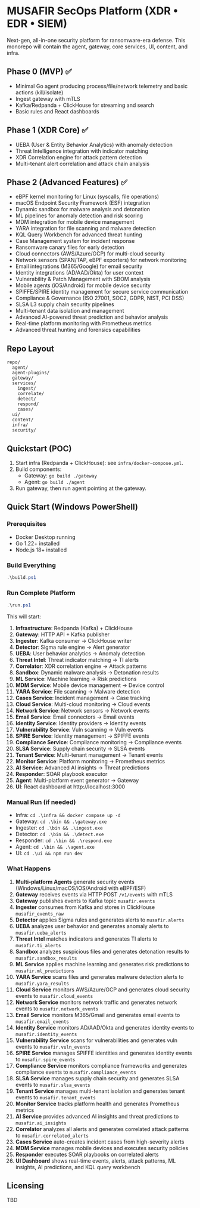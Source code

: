 # MUSAFIR SecOps Platform (XDR • EDR • SIEM)

Next-gen, all-in-one security platform for ransomware-era defense. This monorepo will contain the agent, gateway, core services, UI, content, and infra.

## Phase 0 (MVP) ✅
- Minimal Go agent producing process/file/network telemetry and basic actions (kill/isolate)
- Ingest gateway with mTLS
- Kafka/Redpanda + ClickHouse for streaming and search
- Basic rules and React dashboards

## Phase 1 (XDR Core) ✅
- UEBA (User & Entity Behavior Analytics) with anomaly detection
- Threat Intelligence integration with indicator matching
- XDR Correlation engine for attack pattern detection
- Multi-tenant alert correlation and attack chain analysis

## Phase 2 (Advanced Features) ✅
- eBPF kernel monitoring for Linux (syscalls, file operations)
- macOS Endpoint Security Framework (ESF) integration
- Dynamic sandbox for malware analysis and detonation
- ML pipelines for anomaly detection and risk scoring
- MDM integration for mobile device management
- YARA integration for file scanning and malware detection
- KQL Query Workbench for advanced threat hunting
- Case Management system for incident response
- Ransomware canary files for early detection
- Cloud connectors (AWS/Azure/GCP) for multi-cloud security
- Network sensors (SPAN/TAP, eBPF exporters) for network monitoring
- Email integrations (M365/Google) for email security
- Identity integrations (AD/AAD/Okta) for user context
- Vulnerability & Patch Management with SBOM analysis
- Mobile agents (iOS/Android) for mobile device security
- SPIFFE/SPIRE identity management for secure service communication
- Compliance & Governance (ISO 27001, SOC2, GDPR, NIST, PCI DSS)
- SLSA L3 supply chain security pipelines
- Multi-tenant data isolation and management
- Advanced AI-powered threat prediction and behavior analysis
- Real-time platform monitoring with Prometheus metrics
- Advanced threat hunting and forensics capabilities

## Repo Layout
```
repo/
  agent/
  agent-plugins/
  gateway/
  services/
    ingest/
    correlate/
    detect/
    respond/
    cases/
  ui/
  content/
  infra/
  security/
```

## Quickstart (POC)
1. Start infra (Redpanda + ClickHouse): see `infra/docker-compose.yml`.
2. Build components:
   - Gateway: `go build ./gateway`
   - Agent: `go build ./agent`
3. Run gateway, then run agent pointing at the gateway.

## Quick Start (Windows PowerShell)

### Prerequisites
- Docker Desktop running
- Go 1.22+ installed
- Node.js 18+ installed

### Build Everything
```powershell
.\build.ps1
```

### Run Complete Platform
```powershell
.\run.ps1
```

This will start:
1. **Infrastructure**: Redpanda (Kafka) + ClickHouse
2. **Gateway**: HTTP API + Kafka publisher
3. **Ingester**: Kafka consumer → ClickHouse writer
4. **Detector**: Sigma rule engine → Alert generator
5. **UEBA**: User behavior analytics → Anomaly detection
6. **Threat Intel**: Threat indicator matching → TI alerts
7. **Correlator**: XDR correlation engine → Attack patterns
8. **Sandbox**: Dynamic malware analysis → Detonation results
9. **ML Service**: Machine learning → Risk predictions
10. **MDM Service**: Mobile device management → Device control
11. **YARA Service**: File scanning → Malware detection
12. **Cases Service**: Incident management → Case tracking
13. **Cloud Service**: Multi-cloud monitoring → Cloud events
14. **Network Service**: Network sensors → Network events
15. **Email Service**: Email connectors → Email events
16. **Identity Service**: Identity providers → Identity events
17. **Vulnerability Service**: Vuln scanning → Vuln events
18. **SPIRE Service**: Identity management → SPIFFE events
19. **Compliance Service**: Compliance monitoring → Compliance events
20. **SLSA Service**: Supply chain security → SLSA events
21. **Tenant Service**: Multi-tenant management → Tenant events
22. **Monitor Service**: Platform monitoring → Prometheus metrics
23. **AI Service**: Advanced AI insights → Threat predictions
24. **Responder**: SOAR playbook executor
25. **Agent**: Multi-platform event generator → Gateway
26. **UI**: React dashboard at http://localhost:3000

### Manual Run (if needed)
- Infra: `cd .\infra && docker compose up -d`
- Gateway: `cd .\bin && .\gateway.exe`
- Ingester: `cd .\bin && .\ingest.exe`
- Detector: `cd .\bin && .\detect.exe`
- Responder: `cd .\bin && .\respond.exe`
- Agent: `cd .\bin && .\agent.exe`
- UI: `cd .\ui && npm run dev`

### What Happens
1. **Multi-platform Agents** generate security events (Windows/Linux/macOS/iOS/Android with eBPF/ESF)
2. **Gateway** receives events via HTTP POST `/v1/events` with mTLS
3. **Gateway** publishes events to Kafka topic `musafir.events`
4. **Ingester** consumes from Kafka and stores in ClickHouse `musafir_events_raw`
5. **Detector** applies Sigma rules and generates alerts to `musafir.alerts`
6. **UEBA** analyzes user behavior and generates anomaly alerts to `musafir.ueba_alerts`
7. **Threat Intel** matches indicators and generates TI alerts to `musafir.ti_alerts`
8. **Sandbox** analyzes suspicious files and generates detonation results to `musafir.sandbox_results`
9. **ML Service** applies machine learning and generates risk predictions to `musafir.ml_predictions`
10. **YARA Service** scans files and generates malware detection alerts to `musafir.yara_results`
11. **Cloud Service** monitors AWS/Azure/GCP and generates cloud security events to `musafir.cloud_events`
12. **Network Service** monitors network traffic and generates network events to `musafir.network_events`
13. **Email Service** monitors M365/Gmail and generates email events to `musafir.email_events`
14. **Identity Service** monitors AD/AAD/Okta and generates identity events to `musafir.identity_events`
15. **Vulnerability Service** scans for vulnerabilities and generates vuln events to `musafir.vuln_events`
16. **SPIRE Service** manages SPIFFE identities and generates identity events to `musafir.spire_events`
17. **Compliance Service** monitors compliance frameworks and generates compliance events to `musafir.compliance_events`
18. **SLSA Service** manages supply chain security and generates SLSA events to `musafir.slsa_events`
19. **Tenant Service** manages multi-tenant isolation and generates tenant events to `musafir.tenant_events`
20. **Monitor Service** tracks platform health and generates Prometheus metrics
21. **AI Service** provides advanced AI insights and threat predictions to `musafir.ai_insights`
22. **Correlator** analyzes all alerts and generates correlated attack patterns to `musafir.correlated_alerts`
23. **Cases Service** auto-creates incident cases from high-severity alerts
24. **MDM Service** manages mobile devices and executes security policies
25. **Responder** executes SOAR playbooks on correlated alerts
26. **UI Dashboard** shows real-time events, alerts, attack patterns, ML insights, AI predictions, and KQL query workbench

## Licensing
TBD
